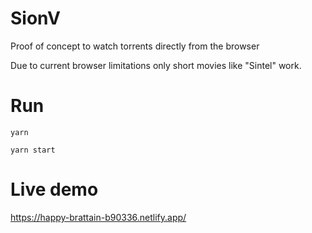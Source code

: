 # SionV
Proof of concept to watch torrents directly from the browser

Due to current browser limitations only short movies like "Sintel" work.

# Run
```
yarn

yarn start
```

# Live demo
https://happy-brattain-b90336.netlify.app/
